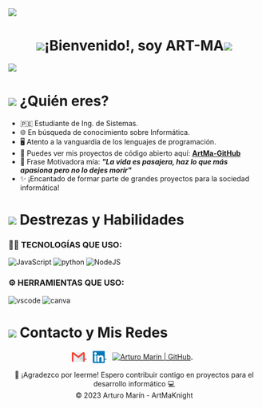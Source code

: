 <!--luz led incandesente de inicio-->
<img src="https://user-images.githubusercontent.com/73097560/115834477-dbab4500-a447-11eb-908a-139a6edaec5c.gif">
<h1 align="center"><img src="https://media.giphy.com/media/hvRJCLFzcasrR4ia7z/giphy.gif" width="40"><b>¡Bienvenido!, soy ART-MA</b><img src="https://i.imgur.com/bzCKPgx.png" width="25"></h1>
<img src="https://i.imgur.com/ahVlCx5.jpg">

# <img src="https://images.emojiterra.com/google/noto-emoji/unicode-15/animated/1f914.gif" width="30"> **¿Quién eres?**
  - 🇵🇪 Estudiante de Ing. de Sistemas.
  - 🌐 En búsqueda de conocimiento sobre Informática.
  - 🖥 Atento a la vanguardia de los lenguajes de programación.
  - 💠 Puedes ver mis proyectos de código abierto aquí: **[ArtMa-GitHub](https://github.com/ArkMaKnight?tab=repositories)**
  - 💬 Frase Motivadora mía: ***"La vida es pasajera, haz lo que más apasiona pero no lo dejes morir"***
  - ✨ ¡Encantado de formar parte de grandes proyectos para la sociedad informática!

# <picture><img src="https://media2.giphy.com/media/QssGEmpkyEOhBCb7e1/giphy.gif?cid=ecf05e47a0n3gi1bfqntqmob8g9aid1oyj2wr3ds3mg700bl&rid=giphy.gif" width="25"></picture> **Destrezas y Habilidades**

  ### 👨‍💻 TECNOLOGÍAS QUE USO:
  <div>
  <img  alt="JavaScript" src="https://img.shields.io/badge/javascript-%23323330.svg?style=for-the-badge&logo=javascript&logoColor=%23F7DF1E"/>
  <img  alt="python" src ="https://img.shields.io/badge/Python-14354C?style=for-the-badge&logo=python&logoColor=white"/>
  <img  alt="NodeJS" src="https://img.shields.io/badge/node.js-%2343853D.svg?style=for-the-badge&logo=node-dot-js&logoColor=white"/> </div>
  
  ### ⚙ HERRAMIENTAS QUE USO:
  <div>
   <img  alt="vscode" src="https://img.shields.io/badge/Visual_Studio_Code-0078D4?style=for-the-badge&logo=visual%20studio%20code&logoColor=white"/> 
   <img  alt="canva" src="https://img.shields.io/badge/Canva-%2300C4CC.svg?&style=for-the-badge&logo=Canva&logoColor=white"/> </div>
   
# <img src="https://cdn.pixabay.com/animation/2023/06/13/15/13/15-13-36-234_512.gif" width="30"> **Contacto y Mis Redes**

<p align="center">
  <a href="mailto:contact.artmarin401@gmail.com">
  <img align="center" alt="Arturo Marín | Gmail" width="26px" src="https://github.com/SatYu26/SatYu26/blob/master/Assets/Gmail.svg"/>
</a> &nbsp;&nbsp;
<a href="https://www.linkedin.com/in/arturo-mar%C3%ADn-2779692a0/" target="_blank">
    <img align="center" alt="Arturo Marín | LinkedIn" width="24px" src="https://github.com/SatYu26/SatYu26/blob/master/Assets/Linkedin.svg" />
  </a> &nbsp;&nbsp;
<a href="https://github.com/ArkMaKnight" target="_blank">
    <img align="center" alt="Arturo Marín | GitHub" width="26px" src="https://upload.wikimedia.org/wikipedia/commons/thumb/a/ae/Github-desktop-logo-symbol.svg/1024px-Github-desktop-logo-symbol.svg.png" />
  </a> &nbsp;&nbsp;
<p> 
  
<div align="center">
  🧡 ¡Agradezco por leerme! Espero contribuir contigo en proyectos para el desarrollo informático 💻 <br/>
  &copy; 2023 Arturo Marín - ArtMaKnight
</div>
